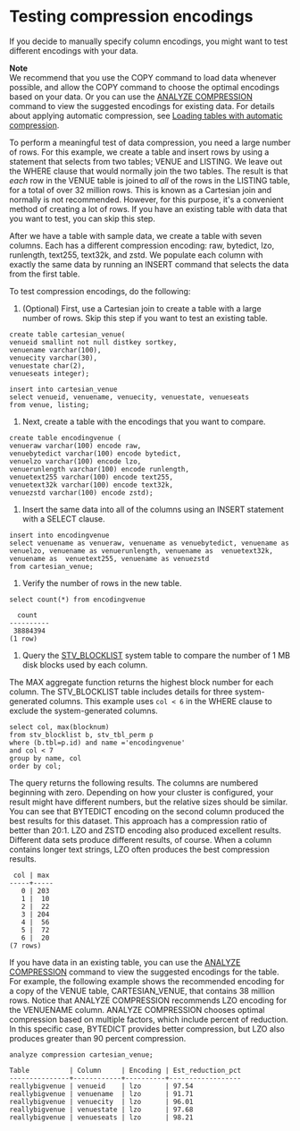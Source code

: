 # Testing compression encodings<a name="t_Verifying_data_compression"></a>

If you decide to manually specify column encodings, you might want to test different encodings with your data\.

**Note**  
We recommend that you use the COPY command to load data whenever possible, and allow the COPY command to choose the optimal encodings based on your data\. Or you can use the [ANALYZE COMPRESSION](r_ANALYZE_COMPRESSION.md) command to view the suggested encodings for existing data\. For details about applying automatic compression, see [Loading tables with automatic compression](c_Loading_tables_auto_compress.md)\.

To perform a meaningful test of data compression, you need a large number of rows\. For this example, we create a table and insert rows by using a statement that selects from two tables; VENUE and LISTING\. We leave out the WHERE clause that would normally join the two tables\. The result is that *each* row in the VENUE table is joined to *all* of the rows in the LISTING table, for a total of over 32 million rows\. This is known as a Cartesian join and normally is not recommended\. However, for this purpose, it's a convenient method of creating a lot of rows\. If you have an existing table with data that you want to test, you can skip this step\.

After we have a table with sample data, we create a table with seven columns\. Each has a different compression encoding: raw, bytedict, lzo, runlength, text255, text32k, and zstd\. We populate each column with exactly the same data by running an INSERT command that selects the data from the first table\.

To test compression encodings, do the following:

1.  \(Optional\) First, use a Cartesian join to create a table with a large number of rows\. Skip this step if you want to test an existing table\. 

   ```
   create table cartesian_venue(
   venueid smallint not null distkey sortkey,
   venuename varchar(100),
   venuecity varchar(30),
   venuestate char(2),
   venueseats integer);
   
   insert into cartesian_venue
   select venueid, venuename, venuecity, venuestate, venueseats
   from venue, listing;
   ```

1.  Next, create a table with the encodings that you want to compare\.  

   ```
   create table encodingvenue (
   venueraw varchar(100) encode raw,
   venuebytedict varchar(100) encode bytedict,
   venuelzo varchar(100) encode lzo,
   venuerunlength varchar(100) encode runlength,
   venuetext255 varchar(100) encode text255,
   venuetext32k varchar(100) encode text32k,
   venuezstd varchar(100) encode zstd);
   ```

1.  Insert the same data into all of the columns using an INSERT statement with a SELECT clause\. 

   ```
   insert into encodingvenue
   select venuename as venueraw, venuename as venuebytedict, venuename as venuelzo, venuename as venuerunlength, venuename as  venuetext32k, venuename as  venuetext255, venuename as venuezstd
   from cartesian_venue;
   ```

1.  Verify the number of rows in the new table\. 

   ```
   select count(*) from encodingvenue
   
     count
   ----------
    38884394
   (1 row)
   ```

1.  Query the [STV\_BLOCKLIST](r_STV_BLOCKLIST.md) system table to compare the number of 1 MB disk blocks used by each column\.  

   The MAX aggregate function returns the highest block number for each column\. The STV\_BLOCKLIST table includes details for three system\-generated columns\. This example uses `col < 6` in the WHERE clause to exclude the system\-generated columns\. 

   ```
   select col, max(blocknum)
   from stv_blocklist b, stv_tbl_perm p
   where (b.tbl=p.id) and name ='encodingvenue'
   and col < 7
   group by name, col
   order by col;
   ```

   The query returns the following results\. The columns are numbered beginning with zero\. Depending on how your cluster is configured, your result might have different numbers, but the relative sizes should be similar\. You can see that BYTEDICT encoding on the second column produced the best results for this dataset\. This approach has a compression ratio of better than 20:1\. LZO and ZSTD encoding also produced excellent results\. Different data sets produce different results, of course\. When a column contains longer text strings, LZO often produces the best compression results\.

   ```
    col | max
   -----+-----
      0 | 203
      1 |  10
      2 |  22
      3 | 204
      4 |  56
      5 |  72
      6 |  20
   (7 rows)
   ```

If you have data in an existing table, you can use the [ANALYZE COMPRESSION](r_ANALYZE_COMPRESSION.md) command to view the suggested encodings for the table\. For example, the following example shows the recommended encoding for a copy of the VENUE table, CARTESIAN\_VENUE, that contains 38 million rows\. Notice that ANALYZE COMPRESSION recommends LZO encoding for the VENUENAME column\. ANALYZE COMPRESSION chooses optimal compression based on multiple factors, which include percent of reduction\. In this specific case, BYTEDICT provides better compression, but LZO also produces greater than 90 percent compression\. 

```
analyze compression cartesian_venue;

Table          | Column     | Encoding | Est_reduction_pct
---------------+------------+----------+------------------
reallybigvenue | venueid    | lzo      | 97.54            
reallybigvenue | venuename  | lzo      | 91.71            
reallybigvenue | venuecity  | lzo      | 96.01            
reallybigvenue | venuestate | lzo      | 97.68            
reallybigvenue | venueseats | lzo      | 98.21
```